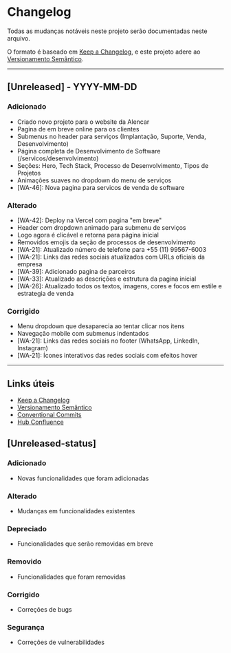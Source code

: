 # Changelog

Todas as mudanças notáveis neste projeto serão documentadas neste arquivo.

O formato é baseado em [Keep a Changelog](https://keepachangelog.com/pt-BR/1.0.0/),
e este projeto adere ao [Versionamento Semântico](https://semver.org/lang/pt-BR/).

---

## [Unreleased] - YYYY-MM-DD

### Adicionado 
- Criado novo projeto para o website da Alencar 
- Pagina de em breve online para os clientes
- Submenus no header para serviços (Implantação, Suporte, Venda, Desenvolvimento)
- Página completa de Desenvolvimento de Software (/servicos/desenvolvimento)
- Seções: Hero, Tech Stack, Processo de Desenvolvimento, Tipos de Projetos
- Animações suaves no dropdown do menu de serviços
- [WA-46]: Nova pagina para servicos de venda de software 

### Alterado 
- [WA-42]: Deploy na Vercel com pagina "em breve"
- Header com dropdown animado para submenu de serviços
- Logo agora é clicável e retorna para página inicial
- Removidos emojis da seção de processos de desenvolvimento
- [WA-21]: Atualizado número de telefone para +55 (11) 99567-6003
- [WA-21]: Links das redes sociais atualizados com URLs oficiais da empresa 
- [WA-39]: Adicionado pagina de parceiros 
- [WA-33]: Atualizado as descriçōes e estrutura da pagina inicial
- [WA-26]: Atualizado todos os textos, imagens, cores e focos em estile e estrategia de venda

### Corrigido
- Menu dropdown que desaparecia ao tentar clicar nos itens
- Navegação mobile com submenus indentados 
- [WA-21]: Links das redes sociais no footer (WhatsApp, LinkedIn, Instagram)
- [WA-21]: Ícones interativos das redes sociais com efeitos hover

---

## Links úteis

- [Keep a Changelog](https://keepachangelog.com/pt-BR/1.0.0/)
- [Versionamento Semântico](https://semver.org/lang/pt-BR/)
- [Conventional Commits](https://www.conventionalcommits.org/pt-br/v1.0.0/)
- [Hub Confluence](https://alencar-consultorias.atlassian.net/wiki/company-hub) 

## [Unreleased-status]

### Adicionado
- Novas funcionalidades que foram adicionadas

### Alterado
- Mudanças em funcionalidades existentes

### Depreciado
- Funcionalidades que serão removidas em breve

### Removido
- Funcionalidades que foram removidas

### Corrigido
- Correções de bugs

### Segurança
- Correções de vulnerabilidades